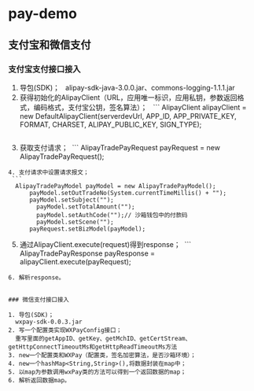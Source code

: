 # pay-demo
## 支付宝和微信支付

### 支付宝支付接口接入

1. 导包(SDK)；
   alipay-sdk-java-3.0.0.jar、commons-logging-1.1.1.jar 
2. 获得初始化的AlipayClient（URL，应用唯一标识，应用私钥，参数返回格式，编码格式，支付宝公钥，签名算法）；
   ```
    AlipayClient alipayClient = new DefaultAlipayClient(serverdevUrl, APP_ID, APP_PRIVATE_KEY, FORMAT, CHARSET,
				ALIPAY_PUBLIC_KEY, SIGN_TYPE);
   ```
3. 获取支付请求；
  ```
    AlipayTradePayRequest payRequest = new AlipayTradePayRequest();
  ```
4. 支付请求中设置请求报文；
  ```
    AlipayTradePayModel payModel = new AlipayTradePayModel();
	  	payModel.setOutTradeNo(System.currentTimeMillis() + "");
	  	payModel.setSubject("");
		  payModel.setTotalAmount("");
		  payModel.setAuthCode("");// 沙箱钱包中的付款码
		  payModel.setScene("");
	  	payRequest.setBizModel(payModel);
  ```
5. 通过AlipayClient.execute(request)得到response；
  ```
    AlipayTradePayResponse payResponse = alipayClient.execute(payRequest);
  ```
6. 解析response。
 

### 微信支付接口接入

1. 导包(SDK)；
   wxpay-sdk-0.0.3.jar
2. 写一个配置类实现WXPayConfig接口；
   重写里面的getAppID、getKey、getMchID、getCertStream、getHttpConnectTimeoutMs和getHttpReadTimeoutMs方法
3. new一个配置类和WXPay（配置类，签名加密算法，是否沙箱环境）；
4. new一个hashMap<String,String>(),将数据封装在map中；
5. 以map为参数调用wxPay类的方法可以得到一个返回数据的map；
6. 解析返回数据map。

